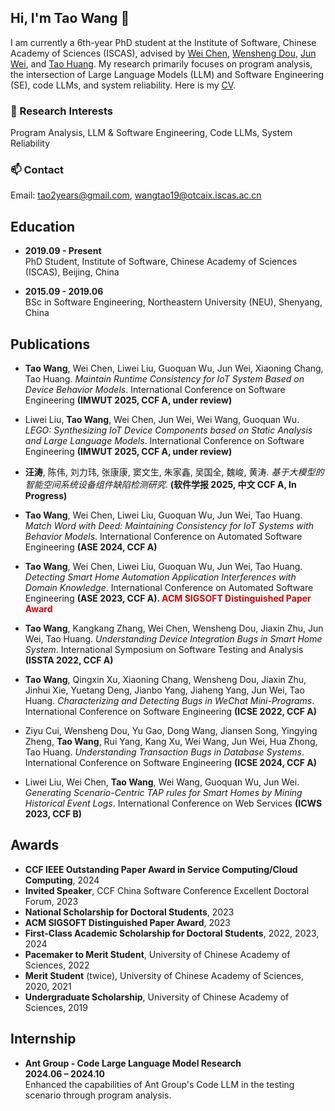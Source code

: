 ## Hi, I'm Tao Wang 👋

I am currently a 6th-year PhD student at the Institute of Software, Chinese Academy of Sciences (ISCAS), advised by [Wei Chen](https://people.ucas.edu.cn/~wchen), [Wensheng Dou](https://wsdou.github.io/index.html), [Jun Wei](https://people.ucas.ac.cn/~0003478), and [Tao Huang](https://people.ucas.ac.cn/~iscashuangtao). My research primarily focuses on program analysis, the intersection of Large Language Models (LLM) and Software Engineering (SE), code LLMs, and system reliability. Here is my [CV](./cv/taos_cv_20240909.pdf). 

### 🔭 Research Interests
Program Analysis, LLM & Software Engineering, Code LLMs, System Reliability

### 📫 Contact
Email: tao2years@gmail.com, wangtao19@otcaix.iscas.ac.cn

## Education
- **2019.09 - Present**  
  PhD Student, Institute of Software, Chinese Academy of Sciences (ISCAS), Beijing, China
  
- **2015.09 - 2019.06**  
  BSc in Software Engineering, Northeastern University (NEU), Shenyang, China

## Publications
- **Tao Wang**, Wei Chen, Liwei Liu, Guoquan Wu, Jun Wei, Xiaoning Chang, Tao Huang. *Maintain Runtime Consistency for IoT System Based on Device Behavior Models*. International Conference on Software Engineering **(IMWUT 2025, CCF A, under review)**

- Liwei Liu, **Tao Wang**, Wei Chen, Jun Wei, Wei Wang, Guoquan Wu. *LEGO: Synthesizing IoT Device Components based on Static Analysis and Large Language Models*. International Conference on Software Engineering **(IMWUT 2025, CCF A, under review)**

- **汪涛**, 陈伟, 刘力玮, 张康康, 窦文生, 朱家鑫, 吴国全, 魏峻, 黄涛. *基于大模型的智能空间系统设备组件缺陷检测研究*. **(软件学报 2025, 中文 CCF A, In Progress)**

- **Tao Wang**, Wei Chen, Liwei Liu, Guoquan Wu, Jun Wei, Tao Huang. *Match Word with Deed: Maintaining Consistency for IoT Systems with Behavior Models*. International Conference on Automated Software Engineering **(ASE 2024, CCF A)**

- **Tao Wang**, Wei Chen, Liwei Liu, Guoquan Wu, Jun Wei, Tao Huang. *Detecting Smart Home Automation Application Interferences with Domain Knowledge*. International Conference on Automated Software Engineering **(ASE 2023, CCF A). <font color="#dd0000">ACM SIGSOFT Distinguished Paper Award</font>**

- **Tao Wang**, Kangkang Zhang, Wei Chen, Wensheng Dou, Jiaxin Zhu, Jun Wei, Tao Huang. *Understanding Device Integration Bugs in Smart Home System*. International Symposium on Software Testing and Analysis **(ISSTA 2022, CCF A)**

- **Tao Wang**, Qingxin Xu, Xiaoning Chang, Wensheng Dou, Jiaxin Zhu, Jinhui Xie, Yuetang Deng, Jianbo Yang, Jiaheng Yang, Jun Wei, Tao Huang. *Characterizing and Detecting Bugs in WeChat Mini-Programs*. International Conference on Software Engineering **(ICSE 2022, CCF A)**

- Ziyu Cui, Wensheng Dou, Yu Gao, Dong Wang, Jiansen Song, Yingying Zheng, **Tao Wang**, Rui Yang, Kang Xu, Wei Wang, Jun Wei, Hua Zhong, Tao Huang. *Understanding Transaction Bugs in Database Systems*. International Conference on Software Engineering **(ICSE 2024, CCF A)**

- Liwei Liu, Wei Chen, **Tao Wang**, Wei Wang, Guoquan Wu, Jun Wei. *Generating Scenario-Centric TAP rules for Smart Homes by Mining Historical Event Logs*. International Conference on Web Services **(ICWS 2023, CCF B)**

## Awards
- **CCF IEEE Outstanding Paper Award in Service Computing/Cloud Computing**, 2024
- **Invited Speaker**, CCF China Software Conference Excellent Doctoral Forum, 2023
- **National Scholarship for Doctoral Students**, 2023
- **ACM SIGSOFT Distinguished Paper Award**, 2023
- **First-Class Academic Scholarship for Doctoral Students**, 2022, 2023, 2024
- **Pacemaker to Merit Student**, University of Chinese Academy of Sciences, 2022
- **Merit Student** (twice), University of Chinese Academy of Sciences, 2020, 2021
- **Undergraduate Scholarship**, University of Chinese Academy of Sciences, 2019

## Internship
- **Ant Group - Code Large Language Model Research**  
  **2024.06 – 2024.10**  
  Enhanced the capabilities of Ant Group's Code LLM in the testing scenario through program analysis.
